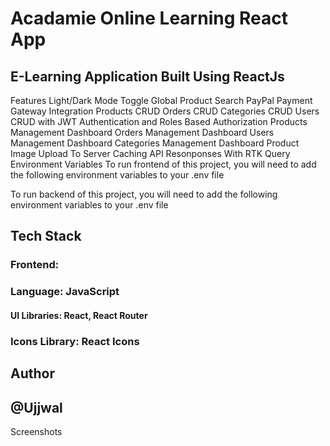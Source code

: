 # Acadamie Online Learning React App

## E-Learning Application Built Using ReactJs 

Features
Light/Dark Mode Toggle
Global Product Search
PayPal Payment Gateway Integration
Products CRUD
Orders CRUD
Categories CRUD
Users CRUD with JWT Authentication and Roles Based Authorization
Products Management Dashboard
Orders Management Dashboard
Users Management Dashboard
Categories Management Dashboard
Product Image Upload To Server
Caching API Resonponses With RTK Query
Environment Variables
To run frontend of this project, you will need to add the following environment variables to your .env file



To run backend of this project, you will need to add the following environment variables to your .env file


## Tech Stack
### Frontend:
### Language: JavaScript
#### UI Libraries: React, React Router
### Icons Library: React Icons

## Author
## @Ujjwal
Screenshots
